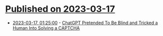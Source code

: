 # [Published on 2023-03-17](index.md)

* [2023-03-17, 01:25:00](https://slashdot.org/story/23/03/16/214253/chatgpt-pretended-to-be-blind-and-tricked-a-human-into-solving-a-captcha?utm_source=rss1.0mainlinkanon&utm_medium=feed) - [ChatGPT Pretended To Be Blind and Tricked a Human Into Solving a CAPTCHA](https://slashdot.org/story/23/03/16/214253/chatgpt-pretended-to-be-blind-and-tricked-a-human-into-solving-a-captcha?utm_source=rss1.0mainlinkanon&utm_medium=feed)
